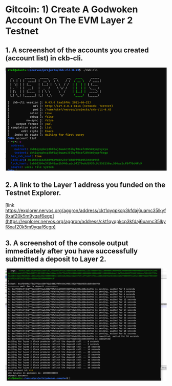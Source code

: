 # Gitcoin: 1) Create A Godwoken Account On The EVM Layer 2 Testnet

## 1. A screenshot of the accounts you created (account list) in ckb-cli.
![](accounts.png)
## 2. A link to the Layer 1 address you funded on the Testnet Explorer.
[link https://explorer.nervos.org/aggron/address/ckt1qyqpkcp3kfdaj6uamc35lkyf8xaf20k5m9yqaf6egp](https://explorer.nervos.org/aggron/address/ckt1qyqpkcp3kfdaj6uamc35lkyf8xaf20k5m9yqaf6egp)

## 3. A screenshot of the console output immediately after you have successfully submitted a deposit to Layer 2.
![](deposit.png)
